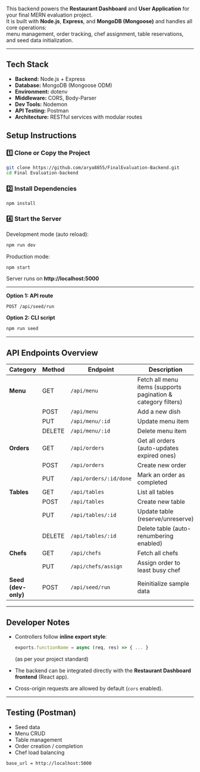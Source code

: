 This backend powers the **Restaurant Dashboard** and **User Application** for your final MERN evaluation project.  
It is built with **Node.js**, **Express**, and **MongoDB (Mongoose)** and handles all core operations:  
menu management, order tracking, chef assignment, table reservations, and seed data initialization.

---

## Tech Stack

- **Backend:** Node.js + Express  
- **Database:** MongoDB (Mongoose ODM)  
- **Environment:** dotenv  
- **Middleware:** CORS, Body-Parser  
- **Dev Tools:** Nodemon  
- **API Testing:** Postman  
- **Architecture:** RESTful services with modular routes


## Setup Instructions

### 1️⃣ Clone or Copy the Project
```bash
git clone https://github.com/arya8855/FinalEvaluation-Backend.git
cd Final Evaluation-backend
```

### 2️⃣ Install Dependencies
```bash
npm install
```
### 4️⃣ Start the Server
Development mode (auto reload):
```bash
npm run dev
```
Production mode:
```bash
npm start
```

Server runs on **http://localhost:5000**

---

**Option 1: API route**
```http
POST /api/seed/run
```

**Option 2: CLI script**
```bash
npm run seed
```

---

## API Endpoints Overview

| Category | Method | Endpoint | Description |
|-----------|---------|-----------|-------------|
| **Menu** | GET | `/api/menu` | Fetch all menu items (supports pagination & category filters) |
|  | POST | `/api/menu` | Add a new dish |
|  | PUT | `/api/menu/:id` | Update menu item |
|  | DELETE | `/api/menu/:id` | Delete menu item |
| **Orders** | GET | `/api/orders` | Get all orders (auto-updates expired ones) |
|  | POST | `/api/orders` | Create new order |
|  | PUT | `/api/orders/:id/done` | Mark an order as completed |
| **Tables** | GET | `/api/tables` | List all tables |
|  | POST | `/api/tables` | Create new table |
|  | PUT | `/api/tables/:id` | Update table (reserve/unreserve) |
|  | DELETE | `/api/tables/:id` | Delete table (auto-renumbering enabled) |
| **Chefs** | GET | `/api/chefs` | Fetch all chefs |
|  | PUT | `/api/chefs/assign` | Assign order to least busy chef |
| **Seed (dev-only)** | POST | `/api/seed/run` | Reinitialize sample data |

---

## Developer Notes

- Controllers follow **inline export style**:  
  ```js
  exports.functionName = async (req, res) => { ... }
  ```
  (as per your project standard)
  
- The backend can be integrated directly with the **Restaurant Dashboard frontend** (React app).  

- Cross-origin requests are allowed by default (`cors` enabled).

---

## Testing (Postman)
- Seed data
- Menu CRUD
- Table management
- Order creation / completion
- Chef load balancing

```
base_url = http://localhost:5000
```
